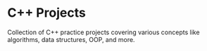 # C++ Projects
Collection of  C++ practice projects covering various concepts like algorithms, data structures, OOP, and more.
